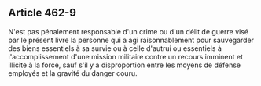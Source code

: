 Article 462-9
----
N'est pas pénalement responsable d'un crime ou d'un délit de guerre visé par le
présent livre la personne qui a agi raisonnablement pour sauvegarder des biens
essentiels à sa survie ou à celle d'autrui ou essentiels à l'accomplissement
d'une mission militaire contre un recours imminent et illicite à la force, sauf
s'il y a disproportion entre les moyens de défense employés et la gravité du
danger couru.
